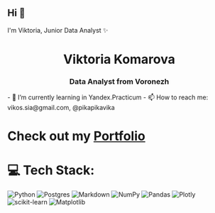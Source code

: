 ## Hi 👋
I'm Viktoria, Junior Data Analyst ✨

<div id='header' align='center'>
  <h1>Viktoria Komarova</h1>
  <h3>Data Analyst from Voronezh</h3>
</div>
- 🌱 I’m currently learning in Yandex.Practicum
- 📫 How to reach me: vikos.sia@gmail.com, @pikapikavika

  <!-- 
<div id='header' aligh='center'>
  <h1>Stack</h1>

* Python
  + pandas
  + matplotlib
  + seaborn
  + plotly
  + numpy
  + sklearn
* SQL
  + PostgreSQL
* Tableau
* DataLens
-->
  
# Check out my [Portfolio](https://github.com/***/portfolio)

# 💻 Tech Stack:
![Python](https://img.shields.io/badge/python-3670A0?style=for-the-badge&logo=python&logoColor=ffdd54) ![Postgres](https://img.shields.io/badge/postgres-%23316192.svg?style=for-the-badge&logo=postgresql&logoColor=white) ![Markdown](https://img.shields.io/badge/markdown-%23000000.svg?style=for-the-badge&logo=markdown&logoColor=white) ![NumPy](https://img.shields.io/badge/numpy-%23013243.svg?style=for-the-badge&logo=numpy&logoColor=white) ![Pandas](https://img.shields.io/badge/pandas-%23150458.svg?style=for-the-badge&logo=pandas&logoColor=white) ![Plotly](https://img.shields.io/badge/Plotly-%233F4F75.svg?style=for-the-badge&logo=plotly&logoColor=white) ![scikit-learn](https://img.shields.io/badge/scikit--learn-%23F7931E.svg?style=for-the-badge&logo=scikit-learn&logoColor=white) ![Matplotlib](https://img.shields.io/badge/Matplotlib-%23ffffff.svg?style=for-the-badge&logo=Matplotlib&logoColor=black) 
  
